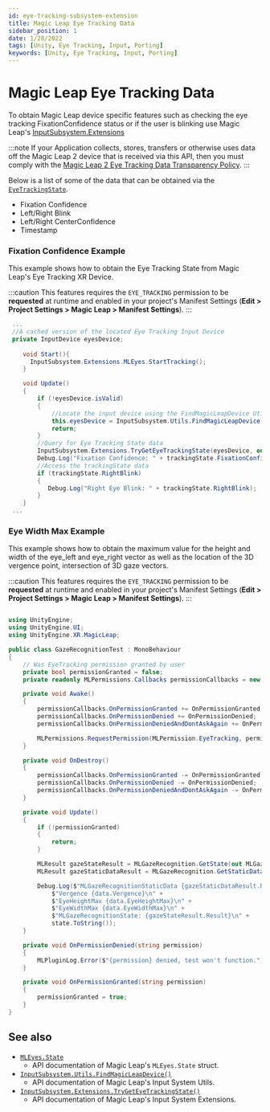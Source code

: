 ```yaml
---
id: eye-tracking-subsystem-extension
title: Magic Leap Eye Tracking Data
sidebar_position: 1
date: 1/28/2022
tags: [Unity, Eye Tracking, Input, Porting]
keywords: [Unity, Eye Tracking, Input, Porting]
---
```


# Magic Leap Eye Tracking Data
To obtain Magic Leap device specific features such as checking the eye tracking FixationConfidence status or if the user is blinking use Magic Leap's [InputSubsystem.Extensions](/versioned_docs/version-02-Aug-2023/unity-api/api/UnityEngine.XR.MagicLeap/InputSubsystem/Extensions/MLEyes/UnityEngine.XR.MagicLeap.InputSubsystem.Extensions.MLEyes.md)

:::note
If your Application collects, stores, transfers or otherwise uses data off the Magic Leap 2 device that is received via this API, then you must comply with the [Magic Leap 2 Eye Tracking Data Transparency Policy](https://www.magicleap.com/eye-tracking).
:::

Below is a list of some of the data that can be obtained via the [`EyeTrackingState`](/versioned_docs/version-02-Aug-2023/unity-api/api/UnityEngine.XR.MagicLeap/InputSubsystem/Extensions/MLEyes/UnityEngine.XR.MagicLeap.InputSubsystem.Extensions.MLEyes.State.md).

- Fixation Confidence
- Left/Right Blink
- Left/Right CenterConfidence
- Timestamp

### Fixation Confidence Example

This example shows how to obtain the Eye Tracking State from Magic Leap's Eye Tracking XR Device.

:::caution
This features requires the `EYE_TRACKING` permission to be **requested** at runtime and enabled in your project's Manifest Settings (**Edit > Project Settings > Magic Leap > Manifest Settings**).
:::

```csharp
 ...
 //A cached version of the located Eye Tracking Input Device
 private InputDevice eyesDevice;
 
    void Start(){
      InputSubsystem.Extensions.MLEyes.StartTracking();
    }

    void Update()
    {
        if (!eyesDevice.isValid)
        {
            //Locate the input device using the FindMagicLeapDevice Util
            this.eyesDevice = InputSubsystem.Utils.FindMagicLeapDevice(InputDeviceCharacteristics.EyeTracking | InputDeviceCharacteristics.TrackedDevice);
            return;
        }
        //Query for Eye Tracking State data
        InputSubsystem.Extensions.TryGetEyeTrackingState(eyesDevice, out MLEyes.State trackingState);
        Debug.Log("Fixation Confidence: " + trackingState.FixationConfidence);
        //Access the trackingState data
        if (trackingState.RightBlink)
        {
           Debug.Log("Right Eye Blink: " + trackingState.RightBlink);
        }
    }
 ...
```

### Eye Width Max  Example

This example shows how to obtain the maximum value for the height and width of the eye_left and eye_right vector as well as the location of the 3D vergence point, intersection of 3D gaze vectors.

:::caution
This features requires the `EYE_TRACKING` permission to be **requested** at runtime and enabled in your project's Manifest Settings (**Edit > Project Settings > Magic Leap > Manifest Settings**).
:::

```csharp

using UnityEngine;
using UnityEngine.UI;
using UnityEngine.XR.MagicLeap;

public class GazeRecognitionTest : MonoBehaviour
{
    // Was EyeTracking permission granted by user
    private bool permissionGranted = false;
    private readonly MLPermissions.Callbacks permissionCallbacks = new MLPermissions.Callbacks();

    private void Awake()
    {
        permissionCallbacks.OnPermissionGranted += OnPermissionGranted;
        permissionCallbacks.OnPermissionDenied += OnPermissionDenied;
        permissionCallbacks.OnPermissionDeniedAndDontAskAgain += OnPermissionDenied;

        MLPermissions.RequestPermission(MLPermission.EyeTracking, permissionCallbacks);
    }

    private void OnDestroy()
    {
        permissionCallbacks.OnPermissionGranted -= OnPermissionGranted;
        permissionCallbacks.OnPermissionDenied -= OnPermissionDenied;
        permissionCallbacks.OnPermissionDeniedAndDontAskAgain -= OnPermissionDenied;
    }

    private void Update()
    {
        if (!permissionGranted)
        {
            return;
        }

        MLResult gazeStateResult = MLGazeRecognition.GetState(out MLGazeRecognition.State state);
        MLResult gazeStaticDataResult = MLGazeRecognition.GetStaticData(out MLGazeRecognition.StaticData data);

        Debug.Log($"MLGazeRecognitionStaticData {gazeStaticDataResult.Result}\n" +
            $"Vergence {data.Vergence}\n" +
            $"EyeHeightMax {data.EyeHeightMax}\n" +
            $"EyeWidthMax {data.EyeWidthMax}\n" +
            $"MLGazeRecognitionState: {gazeStateResult.Result}\n" +
            state.ToString());
    }

    private void OnPermissionDenied(string permission)
    {
        MLPluginLog.Error($"{permission} denied, test won't function.");
    }

    private void OnPermissionGranted(string permission)
    {
        permissionGranted = true;
    }
}

```

## See also

- [`MLEyes.State`](/versioned_docs/version-02-Aug-2023/unity-api/api/UnityEngine.XR.MagicLeap/InputSubsystem/Extensions/MLEyes/UnityEngine.XR.MagicLeap.InputSubsystem.Extensions.MLEyes.State.md)
  - API documentation of Magic Leap's `MLEyes.State` struct.
- [`InputSubsystem.Utils.FindMagicLeapDevice()`](/versioned_docs/version-02-Aug-2023/unity-api/api/UnityEngine.XR.MagicLeap/InputSubsystem/UnityEngine.XR.MagicLeap.InputSubsystem.Utils.md)
  - API documentation of Magic Leap's Input System Utils.
- [`InputSubsystem.Extensions.TryGetEyeTrackingState()`](/versioned_docs/version-02-Aug-2023/unity-api/api/UnityEngine.XR.MagicLeap/InputSubsystem/Extensions/UnityEngine.XR.MagicLeap.InputSubsystem.Extensions.md)
  - API documentation of Magic Leap's Input System Extensions.

